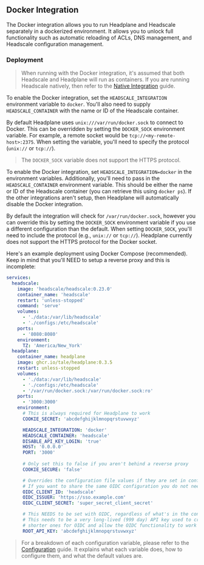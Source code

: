 ## Docker Integration

The Docker integration allows you to run Headplane and Headscale separately
in a dockerized environment. It allows you to unlock full functionality such as
automatic reloading of ACLs, DNS management, and Headscale configuration
management.

### Deployment

> When running with the Docker integration, it's assumed that both Headscale and
Headplane will run as containers. If you are running Headscale natively, then
refer to the [Native Integration](/docs/integration/Native.md) guide.

To enable the Docker integration, set the `HEADSCALE_INTEGRATION` environment
variable to `docker`. You'll also need to supply `HEADSCALE_CONTAINER` with the
name or ID of the Headscale container.

By default Headplane uses `unix:///var/run/docker.sock` to connect to Docker.
This can be overridden by setting the `DOCKER_SOCK` environment variable. For
example, a remote socket would be `tcp://<my-remote-host>:2375`. When setting
the variable, you'll need to specify the protocol (`unix://` or `tcp://`).

> The `DOCKER_SOCK` variable does not support the HTTPS protocol.

To enable the Docker integration, set `HEADSCALE_INTEGRATION=docker` in the environment variables.
Additionally, you'll need to pass in the `HEADSCALE_CONTAINER` environment variable.
This should be either the name or ID of the Headscale container (you can retrieve this using `docker ps`).
If the other integrations aren't setup, then Headplane will automatically disable the Docker integration.

By default the integration will check for `/var/run/docker.sock`, however you can override this by
setting the `DOCKER_SOCK` environment variable if you use a different configuration than the default.
When setting `DOCKER_SOCK`, you'll need to include the protocol (e.g., `unix://` or `tcp://`).
Headplane currently does not support the HTTPS protocol for the Docker socket.

Here's an example deployment using Docker Compose (recommended). Keep in mind
that you'll NEED to setup a reverse proxy and this is incomplete:
```yaml
services:
  headscale:
    image: 'headscale/headscale:0.23.0'
    container_name: 'headscale'
    restart: 'unless-stopped'
    command: 'serve'
    volumes:
      - './data:/var/lib/headscale'
      - './configs:/etc/headscale'
    ports:
      - '8080:8080'
    environment:
      TZ: 'America/New_York'
  headplane:
    container_name: headplane
    image: ghcr.io/tale/headplane:0.3.5
    restart: unless-stopped
    volumes:
      - './data:/var/lib/headscale'
      - './configs:/etc/headscale'
      - '/var/run/docker.sock:/var/run/docker.sock:ro'
    ports:
      - '3000:3000'
    environment:
      # This is always required for Headplane to work
      COOKIE_SECRET: 'abcdefghijklmnopqrstuvwxyz'

      HEADSCALE_INTEGRATION: 'docker'
      HEADSCALE_CONTAINER: 'headscale'
      DISABLE_API_KEY_LOGIN: 'true'
      HOST: '0.0.0.0'
      PORT: '3000'
        
      # Only set this to false if you aren't behind a reverse proxy
      COOKIE_SECURE: 'false'

      # Overrides the configuration file values if they are set in config.yaml
      # If you want to share the same OIDC configuration you do not need this
      OIDC_CLIENT_ID: 'headscale'
      OIDC_ISSUER: 'https://sso.example.com'
      OIDC_CLIENT_SECRET: 'super_secret_client_secret'

      # This NEEDS to be set with OIDC, regardless of what's in the config
      # This needs to be a very long-lived (999 day) API key used to create
      # shorter ones for OIDC and allow the OIDC functionality to work
      ROOT_API_KEY: 'abcdefghijklmnopqrstuvwxyz'
```

> For a breakdown of each configuration variable, please refer to the
[Configuration](/docs/Configuration.md) guide. 
> It explains what each variable does, how to configure them, and what the
default values are.
